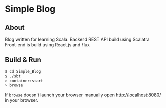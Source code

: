 # Simple Blog #

## About ##
Blog written for learning Scala.
Backend REST API build using Scalatra
Front-end is build using React.js and Flux
## Build & Run ##

```sh
$ cd Simple_Blog
$ ./sbt
> container:start
> browse
```

If `browse` doesn't launch your browser, manually open [http://localhost:8080/](http://localhost:8080/) in your browser.
